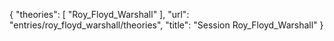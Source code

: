 {
    "theories": [
        "Roy_Floyd_Warshall"
    ],
    "url": "entries/roy_floyd_warshall/theories",
    "title": "Session Roy_Floyd_Warshall"
}